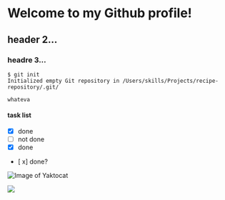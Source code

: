 # Welcome to my Github profile!
## header 2...
### headre 3...

```
$ git init
Initialized empty Git repository in /Users/skills/Projects/recipe-repository/.git/
```

```
whateva
```

#### task list
- [x] done
- [ ] not done
- [x] done
- [ x] done?

![Image of Yaktocat](https://octodex.github.com/images/yaktocat.png)

![](https://www.crushpixel.com/big-static11/preview4/anarchy-741870.jpg)
